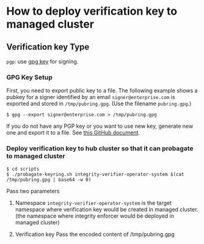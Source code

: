 # How to deploy verification key to managed cluster


## Verification key Type
`pgp`: use [gpg key](https://www.gnupg.org/index.html) for signing.



### GPG Key Setup

First, you need to export public key to a file. The following example shows a pubkey for a signer identified by an email `signer@enterprise.com` is exported and stored in `/tmp/pubring.gpg`. (Use the filename `pubring.gpg`.)

```
$ gpg --export signer@enterprise.com > /tmp/pubring.gpg
```

If you do not have any PGP key or you want to use new key, generate new one and export it to a file. See [this GitHub document](https://docs.github.com/en/free-pro-team@latest/github/authenticating-to-github/generating-a-new-gpg-key).


### Deploy verification key to hub cluster so that it can probagate to managed cluster
```
$ cd scripts
$ ./probagate-keyring.sh integrity-verifier-operator-system $(cat /tmp/pubring.gpg | base64 -w 0)
```


Pass two parameters 
1.  Namespace
    `integrity-verifier-operator-system`  is the target namespace where verification key would be created in managed cluster. 
     (the namespace where integrity enforcer would be deployed in managed cluster)
        
2.  Verification key 
    Pass the encoded content of /tmp/pubring.gpg
        
